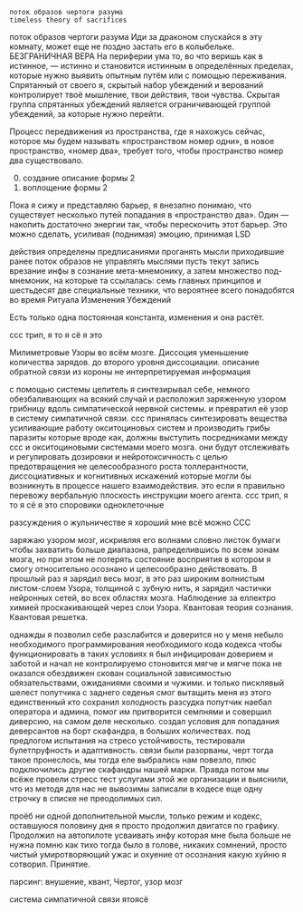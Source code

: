 	поток образов чертоги разума
	timeless theory of sacrifices


поток образов
чертоги разума
Иди за драконом спускайся в эту комнату, может еще не поздно застать его в колыбельке.
БЕЗГРАНИЧНАЯ ВЕРА
На периферии ума то, во что веришь как в истинное, — истинно и становится истинным в определённых пределах, которые нужно выявить опытным путём или с помощью переживания. Спрятанный от своего я, скрытый набор убеждений и верований контролирует твоё мышление, твои действия, твои чувства.
Скрытая группа спрятанных убеждений является ограничивающей группой убеждений, за которые нужно перейти. 

Процесс передвижения из пространства, где я нахожусь сейчас, которое мы будем называть «пространством номер одни», в новое пространство, «номер два», требует того, чтобы пространство номер два существовало. 

0. создание описание формы 2
1. воплощение формы 2

Пока я сижу и представляю барьер, я внезапно понимаю, что существует несколько путей попадания в «пространство два». Один — накопить достаточно энергии так, чтобы перескочить этот барьер. Это можно сделать, усиливая (поднимая) эмоцию, принимая LSD

действия определены предписаниями
проганять мысли приходившие ранее
поток образов не управлять мыслями пусть текут
запись врезание инфы в сознание
мета-мнемонику, а затем множество под-мнемоник, на которые та ссылалась: семь главных принципов и шестьдесят две специальные техники, что вероятнее всего понадобятся во время Ритуала Изменения Убеждений

Есть только одна постоянная константа, изменения и она растёт.










ссс трип, я то я сё я это

Милиметровые Узоры во всём мозге. Диссоция уменьшение количества зарядов. до второго уровня диссоциации. описание обратной связи из короны не интерпретируемая информация

с помощью системы целитель я синтезирывал себе, немного обезбаливающих на всякий случай и расположил заряженную узором грибницу вдоль симпатической нервной системы. и превратил её узор в систему симпатичной связи.
ссс принялась синтезировать вещества усиливающие работу окситоциновых систем и производить грибы паразиты которые вроде как, должны выступить посредниками между ссс и окситоциновыми системами моего мозга. они будут отслеживать и регулировать дозировки и нейротоксичность с целью предотвращения не целесообразного роста толлерантности, диссоциативных и когнитивных искажений которые могли бы возникнуть в процессе нашего взаимодействия. это если я правильно перевожу вербальную плоскость инструкции моего агента.
ссс трип, я то я сё я это
споровики одноклеточные


разсуждения о жульничестве я хороший мне всё можно ССС



заряжаю узором мозг, искривляя его волнами словно листок бумаги чтобы захватить больше диапазона, рапределившись по всем зонам мозга, но при этом не потерять состояние восприятия в котором я смогу относительно осознано и целесообразно действовать. В прошлый раз я зарядил весь мозг, в это раз широким волнистым листом-слоем Узора, толщиной с зубную нить, я зарядил частички нейронных сетей, во всех областях мозга. Наблюдение за еллектро химией проскакивающей через слои Узора. Квантовая теория сознания. Квантовая решетка.


однажды я позволил себе разслабится и доверится
но у меня небыло необходимого программирования необходимого кода кодекса
чтобы функционировать в таких условиях
я был инфицирован доверием и заботой
и начал не контролируемо стоновится мягче и мягче
пока не оказался обездвижен скован социальной зависимостью обязательствами, ожиданиями
своими и чужими.
и только писклявый шелест попутчика с заднего седенья смог вытащить меня из этого
единственный кто сохранил холодность разсудка
попутчик наебал оператора и админа, помог им притворится семпнями
и совершил диверсию, на самом деле несколько.
создал условия для попадания деверсантов на борт скафандра, в больших количествах.
под предлогом испытания на стресо устойчивость, тестировали булетпруфность и адаптивность.
связи были разорваны, черт тогда такое пронеслось, мы тогда еле выбрались
нам повезло, плюс подключились другие скафандры нашей марки.
Правда потом мы всёже провели стресс тест услугами этой же организации и выяснили, что
из методя для нас не вывозимы записали в кодесе еще одну строчку в списке не преодолимых сил.

проёб ни одной дополнительной мысли, только режим и кодекс, оставшуюся половину дня
я просто продолжил двигатся по графику. Продолжил на автопилоте усваивать инфу которая мне была больше не нужна
помню как тихо тогда было в голове, никаких сомнений, просто чистый умиротворяющий ужас и охуение от
осознания какую хуйню я сотворил. Принятие.

парсинг: внушение, квант, Чертог, узор мозг






система симпатичной связи ятоясё


